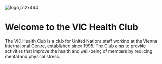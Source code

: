 ![logo_512x464](https://github.com/VICHealthClub/VICHealthClub/assets/153489620/bd57cd1f-7e86-4fae-8887-28b089af88dc)

# Welcome to the VIC Health Club

The VIC Health Club is a club for United Nations staff working at the Vienna International Centre, established since 1995. The Club aims to provide activities that improve the health and well-being of members by reducing mental and physical stress.

